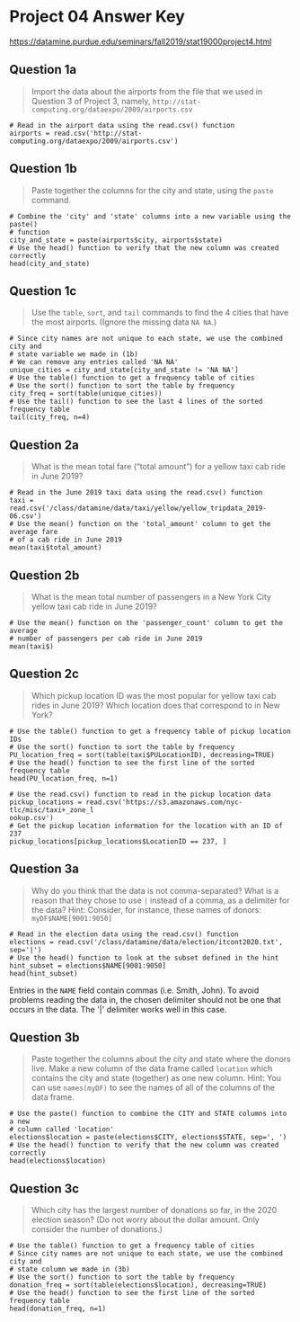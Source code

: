 # Project 04 Answer Key
https://datamine.purdue.edu/seminars/fall2019/stat19000project4.html

## Question 1a
> Import the data about the airports from the file that we used in Question 3
of Project 3, namely, `http://stat-computing.org/dataexpo/2009/airports.csv`

```{R}
# Read in the airport data using the read.csv() function
airports = read.csv('http://stat-computing.org/dataexpo/2009/airports.csv')
```

## Question 1b
> Paste together the columns for the city and state, using the `paste` command.

```{R}
# Combine the 'city' and 'state' columns into a new variable using the paste()
# function
city_and_state = paste(airports$city, airports$state)
# Use the head() function to verify that the new column was created correctly
head(city_and_state)
```

## Question 1c
> Use the `table`, `sort`, and `tail` commands to find the 4 cities that have
the most airports. (Ignore the missing data `NA NA`.)

```{R}
# Since city names are not unique to each state, we use the combined city and
# state variable we made in (1b)
# We can remove any entries called 'NA NA'
unique_cities = city_and_state[city_and_state != 'NA NA']
# Use the table() function to get a frequency table of cities
# Use the sort() function to sort the table by frequency
city_freq = sort(table(unique_cities))
# Use the tail() function to see the last 4 lines of the sorted frequency table
tail(city_freq, n=4)
```


## Question 2a
> What is the mean total fare (“total amount”) for a yellow taxi cab ride in
June 2019?

```{R}
# Read in the June 2019 taxi data using the read.csv() function
taxi = read.csv('/class/datamine/data/taxi/yellow/yellow_tripdata_2019-06.csv')
# Use the mean() function on the 'total_amount' column to get the average fare
# of a cab ride in June 2019
mean(taxi$total_amount)
```

## Question 2b
> What is the mean total number of passengers in a New York City yellow taxi
cab ride in June 2019?

```{R}
# Use the mean() function on the 'passenger_count' column to get the average
# number of passengers per cab ride in June 2019
mean(taxi$)
```

## Question 2c
> Which pickup location ID was the most popular for yellow taxi cab rides in
June 2019? Which location does that correspond to in New York?

```{R}
# Use the table() function to get a frequency table of pickup location IDs
# Use the sort() function to sort the table by frequency
PU_location_freq = sort(table(taxi$PULocationID), decreasing=TRUE)
# Use the head() function to see the first line of the sorted frequency table
head(PU_location_freq, n=1)
```

```{R}
# Use the read.csv() function to read in the pickup location data
pickup_locations = read.csv('https://s3.amazonaws.com/nyc-tlc/misc/taxi+_zone_l
ookup.csv')
# Get the pickup location information for the location with an ID of 237
pickup_locations[pickup_locations$LocationID == 237, ]
```


## Question 3a
>  Why do you think that the data is not comma-separated? What is a reason that
they chose to use `|` instead of a comma, as a delimiter for the data? Hint:
Consider, for instance, these names of donors: `myDF$NAME[9001:9050]`

```{R}
# Read in the election data using the read.csv() function
elections = read.csv('/class/datamine/data/election/itcont2020.txt', sep='|')
# Use the head() function to look at the subset defined in the hint
hint_subset = elections$NAME[9001:9050]
head(hint_subset)
```

Entries in the `NAME` field contain commas (i.e. Smith, John). To avoid
problems reading the data in, the chosen delimiter should not be one that
occurs in the data. The '|' delimiter works well in this case.

## Question 3b
> Paste together the columns about the city and state where the donors live.
Make a new column of the data frame called `location` which contains the city
and state (together) as one new column. Hint: You can use `names(myDF)` to see
the names of all of the columns of the data frame.

```{R}
# Use the paste() function to combine the CITY and STATE columns into a new
# column called 'location'
elections$location = paste(elections$CITY, elections$STATE, sep=', ')
# Use the head() function to verify that the new column was created correctly
head(elections$location)
```

## Question 3c
> Which city has the largest number of donations so far, in the 2020 election
season? (Do not worry about the dollar amount. Only consider the number of
donations.)

```{R}
# Use the table() function to get a frequency table of cities
# Since city names are not unique to each state, we use the combined city and
# state column we made in (3b)
# Use the sort() function to sort the table by frequency
donation_freq = sort(table(elections$location), decreasing=TRUE)
# Use the head() function to see the first line of the sorted frequency table
head(donation_freq, n=1)
```
